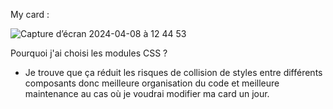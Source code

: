 My card : 

![Capture d’écran 2024-04-08 à 12 44 53](https://github.com/elhayanich/card-react-css-intermediaire/assets/135818994/e49853e7-1e0b-4d21-88a1-c65b74e43f21)

Pourquoi j'ai choisi les modules CSS ? 
* Je trouve que ça réduit les risques de collision de styles entre différents composants donc meilleure organisation du code et meilleure maintenance au cas où je voudrai modifier ma card un jour.
